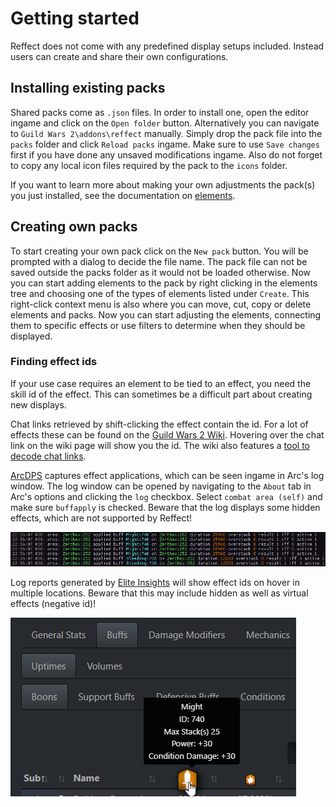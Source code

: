 # Getting started
Reffect does not come with any predefined display setups included.
Instead users can create and share their own configurations.

## Installing existing packs
Shared packs come as `.json` files.
In order to install one, open the editor ingame and click on the `Open folder` button.
Alternatively you can navigate to `Guild Wars 2\addons\reffect` manually.
Simply drop the pack file into the `packs` folder and click `Reload packs` ingame.
Make sure to use `Save changes` first if you have done any unsaved modifications ingame.
Also do not forget to copy any local icon files required by the pack to the `icons` folder.

If you want to learn more about making your own adjustments the pack(s) you just installed, see the documentation on [elements](./elements.md).

## Creating own packs
To start creating your own pack click on the `New pack` button.
You will be prompted with a dialog to decide the file name.
The pack file can not be saved outside the packs folder as it would not be loaded otherwise.
Now you can start adding elements to the pack by right clicking in the elements tree and choosing one of the types of elements listed under `Create`.
This right-click context menu is also where you can move, cut, copy or delete elements and packs.
Now you can start adjusting the elements, connecting them to specific effects or use filters to determine when they should be displayed.

### Finding effect ids
If your use case requires an element to be tied to an effect, you need the skill id of the effect.
This can sometimes be a difficult part about creating new displays.

Chat links retrieved by shift-clicking the effect contain the id.
For a lot of effects these can be found on the [Guild Wars 2 Wiki](https://wiki.guildwars2.com).
Hovering over the chat link on the wiki page will show you the id.
The wiki also features a [tool to decode chat links](https://wiki.guildwars2.com/wiki/Widget:Chat_link_decoder).

[ArcDPS](https://deltaconnected.com/arcdps/) captures effect applications, which can be seen ingame in Arc's log window.
The log window can be opened by navigating to the `About` tab in Arc's options and clicking the `log` checkbox.
Select `combat area (self)` and make sure `buffapply` is checked.
Beware that the log displays some hidden effects, which are not supported by Reffect!

![Effect ids in ArcDPS log window](./img/id-arc.png)

Log reports generated by [Elite Insights](https://github.com/baaron4/GW2-Elite-Insights-Parser) will show effect ids on hover in multiple locations.
Beware that this may include hidden as well as virtual effects (negative id)!

![Effect id in Elite Insights log report](./img/id-log.png)
